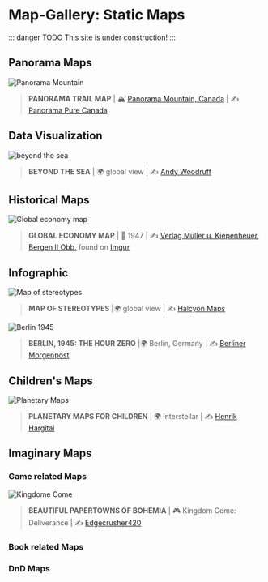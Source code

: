 # Map-Gallery: Static Maps

::: danger TODO
This site is under construction!
:::

## Panorama Maps
![Panorama Mountain](https://www.panoramaresort.com/assets/Winter_2019_20_Trail_Map_website.jpg)

> __PANORAMA TRAIL MAP__ | :mountain_snow:  [Panorama Mountain, Canada](https://www.google.de/maps/@50.44175,-116.2304863,14.01z/data=!5m1!1e4) | :writing_hand:  [Panorama Pure Canada](https://www.panoramaresort.com/assets/Winter_2019_20_Trail_Map.pdf)


## Data Visualization

![beyond the sea](http://andywoodruff.com/blog/wp-content/uploads/2016/03/australia.jpg)

> __BEYOND THE SEA__ | :earth_africa: global view | :writing_hand:  [Andy Woodruff](http://andywoodruff.com/blog/beyond-the-sea/)


## Historical Maps

![Global economy map](https://i.imgur.com/qVBb5dW.jpg)

> __GLOBAL ECONOMY MAP__ | :calendar: 1947 | :writing_hand:  [Verlag Müller u. Kiepenheuer, Bergen II Obb.](http://saarland.digicult-museen.net/objekte/6603) found on [Imgur](https://imgur.com/qVBb5dW)


## Infographic 

![Map of stereotypes](https://images.squarespace-cdn.com/content/v1/55a676ebe4b0e7324c26d410/1459594527468-JYBNEE4XGXV24FB311PR/ke17ZwdGBToddI8pDm48kFIqeyKIx_4CypQkVpvjGEhZw-zPPgdn4jUwVcJE1ZvWQUxwkmyExglNqGp0IvTJZamWLI2zvYWH8K3-s_4yszcp2ryTI0HqTOaaUohrI8PIPVlqm4eRhrC4xHj1sUz6u8KOKL79uYahDQ3N51Lax9cKMshLAGzx4R3EDFOm1kBS/Stereotypes4.jpg?format=1500w)

> __MAP OF STEREOTYPES__ |:earth_africa: global view | :writing_hand:  [Halcyon Maps](https://www.halcyonmaps.com/the-map-of-stereotypes/)


![Berlin 1945](http://visualoop.com/media/2016/03/Stunde-Null-Berlin-1945-1040x676.jpg)

> __BERLIN, 1945: THE HOUR ZERO__ |:earth_africa: Berlin, Germany | :writing_hand:  [Berliner Morgenpost](http://visualoop.com/infographics/berlin-1945-the-hour-zero)


## Children's Maps

![Planetary Maps](https://childrensmaps.files.wordpress.com/2014/11/mars_en_m.jpg)

> __PLANETARY MAPS FOR CHILDREN__ | :earth_africa: interstellar | :writing_hand:  [Henrik Hargitai](https://childrensmaps.wordpress.com/planetary-maps-for-children/)


## Imaginary Maps 

### Game related Maps

![Kingdome Come](https://i.postimg.cc/DyR5j9bz/Rattay-Hi-Res-cut.jpg)

> __BEAUTIFUL PAPERTOWNS OF BOHEMIA__ | :video_game:  Kingdom Come: Deliverance | :writing_hand:  [Edgecrusher420](https://forum.kingdomcomerpg.com/t/all-16-kingdom-come-deliverance-maps-high-resolution-no-markers/66445)


### Book related Maps

### DnD Maps
<!--


https://www.loc.gov/resource/g9930.ct001880/


https://www.youtube.com/watch?time_continue=19&v=3Jhac84QdpA

-->
